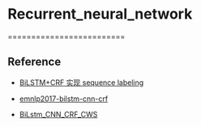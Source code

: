 # Recurrent_neural_network
=========================

Reference
------------
* [BiLSTM+CRF 实现 sequence labeling](https://blog.csdn.net/scotfield_msn/article/details/60339415)

* [emnlp2017-bilstm-cnn-crf](https://github.com/UKPLab/emnlp2017-bilstm-cnn-crf)

* [BiLstm_CNN_CRF_CWS](https://github.com/FanhuaandLuomu/BiLstm_CNN_CRF_CWS)
